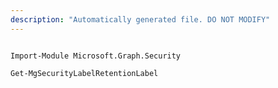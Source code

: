 ```yaml
---
description: "Automatically generated file. DO NOT MODIFY"
---
```


```powershellv1

Import-Module Microsoft.Graph.Security

Get-MgSecurityLabelRetentionLabel

```